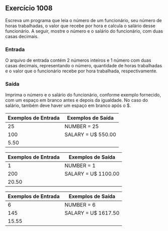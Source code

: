 ## Exercício 1008
                              
Escreva um programa que leia o número de um funcionário, seu número de horas trabalhadas, o valor que recebe por hora e calcula o salário desse funcionário. A seguir, mostre o número e o salário do funcionário, com duas casas decimais.

### Entrada
O arquivo de entrada contém 2 números inteiros e 1 número com duas casas decimais, representando o número, quantidade de horas trabalhadas e o valor que o funcionário recebe por hora trabalhada, respectivamente.

### Saída
Imprima o número e o salário do funcionário, conforme exemplo fornecido, com um espaço em branco antes e depois da igualdade. No caso do salário, também deve haver um espaço em branco após o $.

| Exemplos de Entrada | Exemplos de Saída |
| --- | --- |
| 25 | NUMBER = 25 |
| 100 | SALARY = U$ 550.00 |
| 5.50 |                   |

| Exemplos de Entrada | Exemplos de Saída |
| --- | --- |
| 1 | NUMBER = 1          |
| 200 | SALARY = U$ 1100.00 |
| 20.50 |                  |

| Exemplos de Entrada | Exemplos de Saída |
| --- | --- |
| 6 | NUMBER = 6          |
| 145 | SALARY = U$ 1617.50 |
| 15.55 |                  |